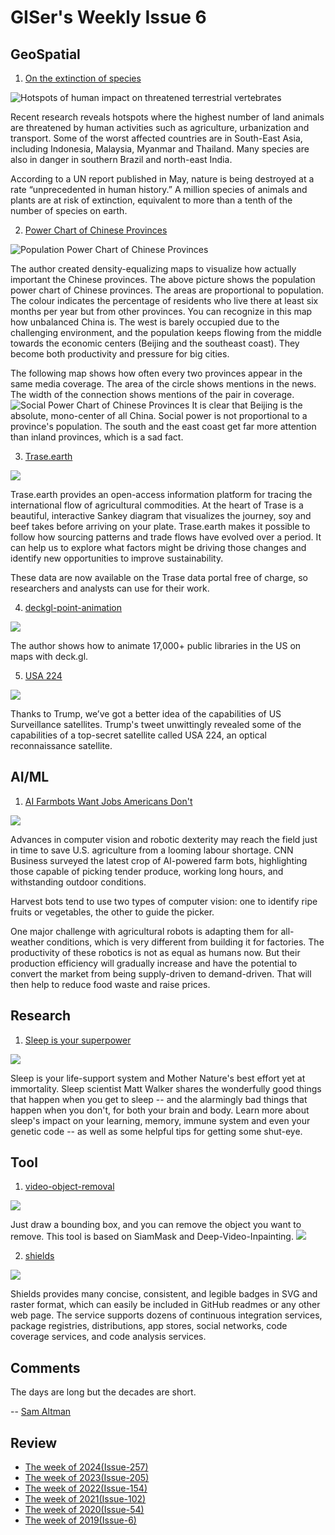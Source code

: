 # GISer's Weekly Issue 6

## GeoSpatial

1. [On the extinction of species](https://www.economist.com/graphic-detail/2019/09/20/a-million-species-of-plant-and-animal-are-at-risk-of-extinction)

![Hotspots of human impact on threatened terrestrial vertebrates](https://www.economist.com/sites/default/files/imagecache/1280-width/images/2019/09/articles/main/20190914_wom993.png)

Recent research reveals hotspots where the highest number of land animals are threatened by human activities such as agriculture, urbanization and transport. Some of the worst affected countries are in South-East Asia, including Indonesia, Malaysia, Myanmar and Thailand. Many species are also in danger in southern Brazil and north-east India.

According to a UN report published in May, nature is being destroyed at a rate “unprecedented in human history.” A million species of animals and plants are at risk of extinction, equivalent to more than a tenth of the number of species on earth.

2. [Power Chart of Chinese Provinces](http://www.xiaoji-chen.com/2011/china-power-chart)

![Population Power Chart of Chinese Provinces](http://www.xiaoji-chen.com/images/china/power-population.png)

The author created density-equalizing maps to visualize how actually important the Chinese provinces. The above picture shows the population power chart of Chinese provinces. The areas are proportional to population. The colour indicates the percentage of residents who live there at least six months per year but from other provinces. You can recognize in this map how unbalanced China is. The west is barely occupied due to the challenging environment, and the population keeps flowing from the middle towards the economic centers (Beijing and the southeast coast). They become both productivity and pressure for big cities.

The following map shows how often every two provinces appear in the same media coverage. The area of the circle shows mentions in the news. The width of the connection shows mentions of the pair in coverage.
![Social Power Chart of Chinese Provinces](http://www.xiaoji-chen.com/images/china/power-social.jpg)
It is clear that Beijing is the absolute, mono-center of all China. Social power is not proportional to a province's population. The south and the east coast get far more attention than inland provinces, which is a sad fact.

3. [Trase.earth](https://trase.earth/flows)

![](https://connected-data.london/wp-content/uploads/2017/10/trase-earth.jpg)

Trase.earth provides an open-access information platform for tracing the international flow of agricultural commodities. At the heart of Trase is a beautiful, interactive Sankey diagram that visualizes the journey, soy and beef takes before arriving on your plate. Trase.earth makes it possible to follow how sourcing patterns and trade flows have evolved over a period. It can help us to explore what factors might be driving those changes and identify new opportunities to improve sustainability.

These data are now available on the Trase data portal free of charge, so researchers and analysts can use for their work.

4. [deckgl-point-animation](https://peterbeshai.com/blog/2019-08-10-deckgl-point-animation/)

![](../images/issue-6-1.gif)

The author shows how to animate 17,000+ public libraries in the US on maps with deck.gl.

5. [USA 224](https://www.universetoday.com/143298/thanks-to-trump-weve-got-a-better-idea-of-the-capabilities-of-us-surveillance-satellites/)

![](https://camo.githubusercontent.com/27702bf0ea56180507d0aa17ff6c7358bd78737b/68747470733a2f2f7777772e77616e67626173652e636f6d2f626c6f67696d672f61737365742f3230313930392f6267323031393039303530332e6a7067)

Thanks to Trump, we’ve got a better idea of the capabilities of US Surveillance satellites. Trump's tweet unwittingly revealed some of the capabilities of a top-secret satellite called USA 224, an optical reconnaissance satellite.

## AI/ML

1. [AI Farmbots Want Jobs Americans Don't](https://www.cnn.com/2019/09/04/business/robot-farmers/index.html?utm_campaign=The%20Batch&utm_source=hs_email&utm_medium=email&utm_content=77004961&_hsenc=p2ANqtz-8d2U4S4iDBzB0IS5LFTVCl6Ip3Ybv7ct1TEh-pTLn5sPUgwEZLX1dx7qZuplNR2PcZrKtZcRC6w_j_ajRLKntFiO1VVA&_hsmi=77004961)

![](../images/issue-6-2.gif)

Advances in computer vision and robotic dexterity may reach the field just in time to save U.S. agriculture from a looming labour shortage. CNN Business surveyed the latest crop of AI-powered farm bots, highlighting those capable of picking tender produce, working long hours, and withstanding outdoor conditions.

Harvest bots tend to use two types of computer vision: one to identify ripe fruits or vegetables, the other to guide the picker.

One major challenge with agricultural robots is adapting them for all-weather conditions, which is very different from building it for factories. The productivity of these robotics is not as equal as humans now. But their production efficiency will gradually increase and have the potential to convert the market from being supply-driven to demand-driven. That will then help to reduce food waste and raise prices.

## Research

1. [Sleep is your superpower](https://www.ted.com/talks/matt_walker_sleep_is_your_superpower)

![](https://pi.tedcdn.com/r/talkstar-photos.s3.amazonaws.com/uploads/0a95ffba-8cfe-4d9c-8913-736275f78bf9/MatthewWalker_2019-embed.jpg?c=1050%2C550&w=1050)

Sleep is your life-support system and Mother Nature's best effort yet at immortality. Sleep scientist Matt Walker shares the wonderfully good things that happen when you get to sleep -- and the alarmingly bad things that happen when you don't, for both your brain and body. Learn more about sleep's impact on your learning, memory, immune system and even your genetic code -- as well as some helpful tips for getting some shut-eye.

## Tool

1. [video-object-removal](https://github.com/zllrunning/video-object-removal)

![](https://github.com/zllrunning/video-object-removal/raw/master/results/get_mask.gif)

Just draw a bounding box, and you can remove the object you want to remove. This tool is based on SiamMask and Deep-Video-Inpainting.
![](https://github.com/zllrunning/video-object-removal/raw/master/results/sgif.gif)

2. [shields](https://github.com/badges/shields)

![](http://akifmt.github.io/images/blogimages/blog12_shields.io2.png)

Shields provides many concise, consistent, and legible badges in SVG and raster format, which can easily be included in GitHub readmes or any other web page. The service supports dozens of continuous integration services, package registries, distributions, app stores, social networks, code coverage services, and code analysis services.

## Comments

The days are long but the decades are short.

-- [Sam Altman](https://blog.samaltman.com/the-days-are-long-but-the-decades-are-short)

## Review

- [The week of 2024(Issue-257)](../2024/issue-257.md)
- [The week of 2023(Issue-205)](../2023/issue-205.md)
- [The week of 2022(Issue-154)](../2022/issue-154.md)
- [The week of 2021(Issue-102)](../2021/issue-102.md)
- [The week of 2020(Issue-54)](../2020/issue-54.md)
- [The week of 2019(Issue-6)](../2019/issue-6.md)
